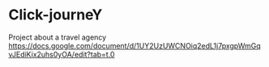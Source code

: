 # Click-journeY
Project about a travel agency
https://docs.google.com/document/d/1UY2UzUWCNOiq2edL1j7pxgpWmGqvJEdiKix2uhs0yOA/edit?tab=t.0
